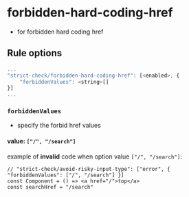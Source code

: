 # forbidden-hard-coding-href
- for forbidden hard coding href

## Rule options

```js
...
"strict-check/forbidden-hard-coding-href": [<enabled>, {
    "forbiddenValues": <string>[]
}]
...
```

### `forbiddenValues`
- specify the forbid href values

#### value: `["/", "/search"]`

example of **invalid** code when option value `["/", "/search"]`:

```tsx
// "strict-check/avoid-risky-input-type": ["error", { "forbiddenValues": ["/", "/search"] }]
const Component = () => <a href="/">top</a>
const searchHref = "/search"
```

